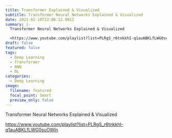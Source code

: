 ```yaml
---
title: Transformer Explained & Visualized
subtitle: Transformer Neural Networks Explained & Visualized
date: 2021-02-16T22:06:12.981Z
summary: |-
  Transformer Neural Networks Explained & Visualized

  <https://www.youtube.com/playlist?list=PLRgS_r6tnkkhI-q1auABKLfLWG0suOWln>
draft: false
featured: false
tags:
  - Deep Learning
  - Transformer
  - RNN
  - DL
categories:
  - Deep Learning
image:
  filename: featured
  focal_point: Smart
  preview_only: false
---
```

Transformer Neural Networks Explained & Visualized

<https://www.youtube.com/playlist?list=PLRgS_r6tnkkhI-q1auABKLfLWG0suOWln>
